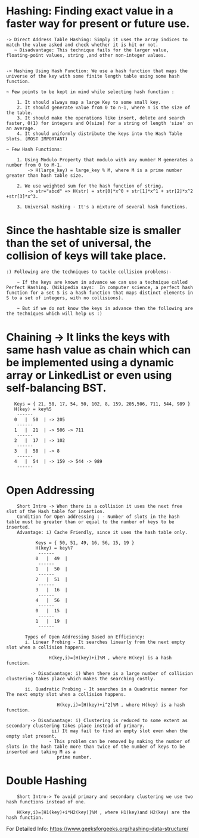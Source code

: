 # Hashing:  Finding exact value in a faster way for present or future use.

	-> Direct Address Table Hashing: Simply it uses the array indices to match the value asked and check whether it is hit or not.
	   ~ Disadvantage: This technique fails for the larger value, floating-point values, string ,and other non-integer values.


	-> Hashing Using Hash Function: We use a hash function that maps the universe of the key with some finite length table using some hash function.

	~ Few points to be kept in mind while selecting hash function :

		1. It should always map a large Key to some small key.
		2. It should generate value from 0 to n-1, where n is the size of the table.
		3. It should make the operations like insert, delete and search faster, O(1) for integers and O(size) for a string of length 'size' on an average.
		4. It should uniformly distribute the keys into the Hash Table Slots. (MOST IMPORTANT)

	~ Few Hash Functions:

		1. Using Modulo Property that modulo with any number M generates a number from 0 to M-1.
			-> H(large_key) = large_key % M, where M is a prime number greater than hash table size.

		2. We use weighted sum for the hash function of string.
			-> str="abcd" => H(str) = str[0]*x^0 + str[1]*x^1 + str[2]*x^2 +str[3]*x^3.

		3. Universal Hashing - It's a mixture of several hash functions.


# Since the hashtable size is smaller than the set of universal, the collision of keys will take place.

	:) Following are the techniques to tackle collision problems:-

		~ If the keys are known in advance we can use a technique called Perfect Hashing. (Wikipedia says:  In computer science, a perfect hash function for a set S is a hash function that maps distinct elements in S to a set of integers, with no collisions).

		~ But if we do not know the keys in advance then the following are the techniques which will help us :) 

# Chaining -> It links the keys with same hash value as chain which can be implemented using a dynamic array or LinkedList or even using self-balancing BST.

       Keys = { 21, 58, 17, 54, 50, 102, 8, 159, 205,506, 711, 544, 989 }
       H(key) = key%5
	    ------
       0   |  50  | -> 205
	    ------
       1   |  21  | -> 506 -> 711
	    ------
       2   |  17  | -> 102
	    ------
       3   |  58  | -> 8
	    ------
       4   |  54  | -> 159 -> 544 -> 989
	    ------

# Open Addressing 
	       
		Short Intro -> When there is a collision it uses the next free slot of the Hash table for insertion.   
		Condition for Open addressing :	- Number of slots in the hash table must be greater than or equal to the number of keys to be inserted.   
		Advantage: i) Cache Friendly, since it uses the hash table only.

		       Keys = { 50, 51, 49, 16, 56, 15, 19 }
		       H(key) = key%7
			    ------
		       0   |  49  | 
			    ------
		       1   |  50  | 
			    ------
		       2   |  51  | 
			    ------
		       3   |  16  | 
			    ------
		       4   |  56  | 
			    ------
		       0   |  15  | 
			    ------
		       1   |  19  |
			    ------

		   Types of Open Addressing Based on Efficiency:   
		   i. Linear Probing - It searches linearly from the next empty slot when a collision happens.

					H(key,i)=[H(key)+i]%M , where H(key) is a hash function.

		     -> Disadvantage: i) When there is a large number of collision clustering takes place which makes the searching costly.

		   ii. Quadratic Probing - It searches in a Quadratic manner for The next empty slot when a collision happens.

				       H(key,i)=[H(key)+i^2]%M , where H(key) is a hash function.

		     -> Disadvantage: i) Clustering is reduced to some extent as secondary clustering takes place instead of primary.		       
				     ii) It may fail to find an empty slot even when the empty slot present.			   
					- This problem can be removed by making the number of slots in the hash table more than twice of the number of keys to be inserted and taking M as a
					   prime number.

# Double Hashing 
		     
		Short Intro-> To avoid primary and secondary clustering we use two hash functions instead of one.

		H(key,i)=[H1(key)+i*H2(key)]%M , where H1(key)and H2(key) are the hash function.	


For Detailed Info: https://www.geeksforgeeks.org/hashing-data-structure/

